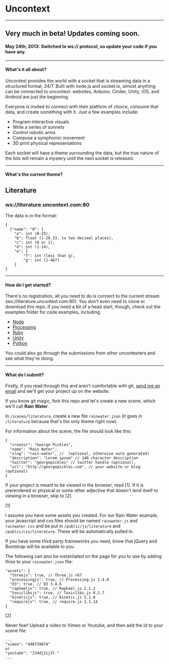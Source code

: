 # Uncontext
***

## Very much in beta! Updates coming soon.
#### May 24th, 2013: Switched to ws:// protocol, so update your code if you have any.

***

#### What's it all about?
Uncontext provides the world with a socket that is streaming data in a structured format, 24/7. Built with node.js and socket.io, almost anything can be connected to uncontext: websites, Arduino, Cinder, Unity, iOS, and Android are just the beginning.

Everyone is invited to connect with their platform of choice, consume that data, and create something with it. Just a few examples include:

* Program interactive visuals
* Write a series of sonnets
* Control robotic arms
* Compose a symphomic movement
* 3D print physical representations

Each socket will have a theme surrounding the data, but the true nature of the bits will remain a mystery until the next socket is released.

***

#### What's the current theme?

## Literature
### ws://literature.uncontext.com:80

The data is in the format:

```
{
  {"name": "0": {
  	"a": int (0-25),
  	"b": float (1-20.33, to two decimal places),
  	"c": int (0 or 1),
  	"d": int (1-14),
  	"e": {
  		"f": int (less than g),
  		"g": int (1-467)
  	}
}
```
***

#### How do I get started?

There's no registration, all you need to do is connect to the current stream (ws://literature.uncontext.com:80). You don't even need to clone or download this repo. If you need a bit of a head start, though, check out the examples folder for code examples, including:

* [Node](https://github.com/ThisIsJohnBrown/uncontext/tree/master/examples/node)
* [Processing](https://github.com/ThisIsJohnBrown/uncontext/tree/master/examples/processing)
* [Ruby](https://github.com/ThisIsJohnBrown/uncontext/tree/master/examples/ruby)
* [Unity](https://github.com/ThisIsJohnBrown/uncontext/tree/master/examples/unity)
* [Python](https://github.com/ThisIsJohnBrown/uncontext/tree/master/examples/python)

You could also go through the submissions from other uncontexters and see what they're doing.

***

#### What do I submit?

Firstly, if you read through this and aren't comfortable with git, [send me an email](mailto:thisisjohnbrown@gmail.com) and we'll get your project up on the website.

If you know git magic, fork this repo and let's create a new scene, which we'll call __Rain Water__.

In `/scenes/literature`, create a new file `rainwater.json` (it goes in `/literature` because that's the only theme right now).

For information about the scene, the file should look like this:

```
{
  "creator": "George Pickles",
  "name": "Rain Water",
  "slug": "rain-water", //  (optional, otherwise auto generated)
  "description": "Lorem ipsum" // 140 character description 
  "twitter": "georgepickles" // twitter handle (optional),
  "url": "http://georgepickles.com", // your website or blog (optional)
}
```

If your project is meant to be viewed in the browser, read [1]. If it is prerendered or physical or some other adjective that doesn't lend itself to viewing in a browser, skip to [2].

[1]

I assume you have some assets you created. For our Rain Water example, your javascript and css files should be named `rainwater.js` and `rainwater.css` and be put in `/public/js/literature` and `/public/css/literature`. These will be automatically pulled in.

If you have some third party frameworks you need, know that jQuery and Bootstrap will be available to you.

The following can also be instantiated on the page for you to use by adding thise to your `rainwater.json` file:

```
"assets": {
  "threejs": true, // Three.js r67
  "processingjs": true, // Processing.js 1.4.8
  "d3": true, // D3 3.4.6
  "raphaeljs": true, // Raphael.js 2.1.2
  "toxiclibsjs": true, // Toxiclibs.js 0.2.7
  "kineticjs": true, // Kinetic.js 5.1.0
  "requirejs": true, // require.js 2.1.14
}
```

[2]

Never fear! Upload a video to Vimeo or Youtube, and then add the id to your scene file:

```
...
"vimeo": "498739874"
or 
"youtube": "234dj2ij3l-"
...
```
